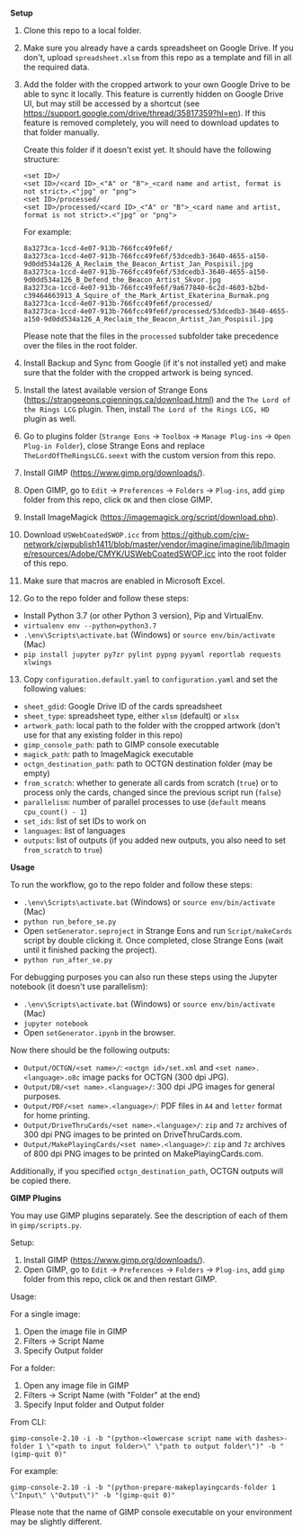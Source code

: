 **Setup**

1. Clone this repo to a local folder.

2. Make sure you already have a cards spreadsheet on Google Drive.  If you don't, upload
`spreadsheet.xlsm` from this repo as a template and fill in all the required data.

3. Add the folder with the cropped artwork to your own Google Drive to be able to sync it locally.
This feature is currently hidden on Google Drive UI, but may still be accessed by a shortcut
(see https://support.google.com/drive/thread/35817359?hl=en).  If this feature is removed
completely, you will need to download updates to that folder manually.

    Create this folder if it doesn't exist yet.  It should have the following structure:

    ```
    <set ID>/
    <set ID>/<card ID>_<"A" or "B">_<card name and artist, format is not strict>.<"jpg" or "png">
    <set ID>/processed/
    <set ID>/processed/<card ID>_<"A" or "B">_<card name and artist, format is not strict>.<"jpg" or "png">
    ```

    For example:

    ```
    8a3273ca-1ccd-4e07-913b-766fcc49fe6f/
    8a3273ca-1ccd-4e07-913b-766fcc49fe6f/53dcedb3-3640-4655-a150-9d0dd534a126_A_Reclaim_the_Beacon_Artist_Jan_Pospisil.jpg
    8a3273ca-1ccd-4e07-913b-766fcc49fe6f/53dcedb3-3640-4655-a150-9d0dd534a126_B_Defend_the_Beacon_Artist_Skvor.jpg
    8a3273ca-1ccd-4e07-913b-766fcc49fe6f/9a677840-6c2d-4603-b2bd-c39464663913_A_Squire_of_the_Mark_Artist_Ekaterina_Burmak.png
    8a3273ca-1ccd-4e07-913b-766fcc49fe6f/processed/
    8a3273ca-1ccd-4e07-913b-766fcc49fe6f/processed/53dcedb3-3640-4655-a150-9d0dd534a126_A_Reclaim_the_Beacon_Artist_Jan_Pospisil.jpg
    ```

    Please note that the files in the `processed` subfolder take precedence over the files in the root folder.

4. Install Backup and Sync from Google (if it's not installed yet) and make sure that the folder
with the cropped artwork is being synced.

5. Install the latest available version of Strange Eons (https://strangeeons.cgjennings.ca/download.html)
and the `The Lord of the Rings LCG` plugin.  Then, install `The Lord of the Rings LCG, HD` plugin
as well.

6. Go to plugins folder (`Strange Eons` -> `Toolbox` -> `Manage Plug-ins` -> `Open Plug-in Folder`),
close Strange Eons and replace `TheLordOfTheRingsLCG.seext` with the custom version from this repo.

7. Install GIMP (https://www.gimp.org/downloads/).

8. Open GIMP, go to `Edit` -> `Preferences` -> `Folders` -> `Plug-ins`, add `gimp` folder
from this repo, click `OK` and then close GIMP.

9. Install ImageMagick (https://imagemagick.org/script/download.php).

10. Download `USWebCoatedSWOP.icc` from
https://github.com/cjw-network/cjwpublish1411/blob/master/vendor/imagine/imagine/lib/Imagine/resources/Adobe/CMYK/USWebCoatedSWOP.icc
into the root folder of this repo.

11. Make sure that macros are enabled in Microsoft Excel.

12. Go to the repo folder and follow these steps:

  - Install Python 3.7 (or other Python 3 version), Pip and VirtualEnv.
  - `virtualenv env --python=python3.7`
  - `.\env\Scripts\activate.bat` (Windows) or `source env/bin/activate` (Mac)
  - `pip install jupyter py7zr pylint pypng pyyaml reportlab requests xlwings`

13. Copy `configuration.default.yaml` to `configuration.yaml` and set the following values:

  - `sheet_gdid`: Google Drive ID of the cards spreadsheet
  - `sheet_type`: spreadsheet type, either `xlsm` (default) or `xlsx`
  - `artwork_path`: local path to the folder with the cropped artwork (don't use for that any existing folder in this repo)
  - `gimp_console_path`: path to GIMP console executable
  - `magick_path`: path to ImageMagick executable
  - `octgn_destination_path`: path to OCTGN destination folder (may be empty)
  - `from_scratch`: whether to generate all cards from scratch (`true`) or to process only the cards, changed since the previous script run (`false`)
  - `parallelism`: number of parallel processes to use (`default` means `cpu_count() - 1`)
  - `set_ids`: list of set IDs to work on
  - `languages`: list of languages
  - `outputs`: list of outputs (if you added new outputs, you also need to set `from_scratch` to `true`)

**Usage**

To run the workflow, go to the repo folder and follow these steps:

- `.\env\Scripts\activate.bat` (Windows) or `source env/bin/activate` (Mac)
- `python run_before_se.py`
- Open `setGenerator.seproject` in Strange Eons and run `Script/makeCards` script by double clicking it.
  Once completed, close Strange Eons (wait until it finished packing the project).
- `python run_after_se.py`

For debugging purposes you can also run these steps using the Jupyter notebook (it doesn't use parallelism):

- `.\env\Scripts\activate.bat` (Windows) or `source env/bin/activate` (Mac)
- `jupyter notebook`
- Open `setGenerator.ipynb` in the browser.

Now there should be the following outputs:

- `Output/OCTGN/<set name>/`: `<octgn id>/set.xml` and `<set name>.<language>.o8c` image packs for OCTGN (300 dpi JPG).
- `Output/DB/<set name>.<language>/`: 300 dpi JPG images for general purposes.
- `Output/PDF/<set name>.<language>/`: PDF files in `A4` and `letter` format for home printing.
- `Output/DriveThruCards/<set name>.<language>/`: `zip` and `7z` archives of 300 dpi PNG images to be printed on DriveThruCards.com.
- `Output/MakePlayingCards/<set name>.<language>/`: `zip` and `7z` archives of 800 dpi PNG images to be printed on MakePlayingCards.com.

Additionally, if you specified `octgn_destination_path`, OCTGN outputs will be copied there.

**GIMP Plugins**

You may use GIMP plugins separately.  See the description of each of them in `gimp/scripts.py`.

Setup:

1. Install GIMP (https://www.gimp.org/downloads/).
2. Open GIMP, go to `Edit` -> `Preferences` -> `Folders` -> `Plug-ins`, add `gimp` folder
from this repo, click `OK` and then restart GIMP.

Usage:

For a single image:

1. Open the image file in GIMP
2. Filters -> Script Name
3. Specify Output folder

For a folder:

1. Open any image file in GIMP
2. Filters -> Script Name (with "Folder" at the end)
3. Specify Input folder and Output folder

From CLI:

`gimp-console-2.10 -i -b "(python-<lowercase script name with dashes>-folder 1 \"<path to input folder>\" \"path to output folder\")" -b "(gimp-quit 0)"`

For example:

`gimp-console-2.10 -i -b "(python-prepare-makeplayingcards-folder 1 \"Input\" \"Output\")" -b "(gimp-quit 0)"`

Please note that the name of GIMP console executable on your environment may be slightly different.